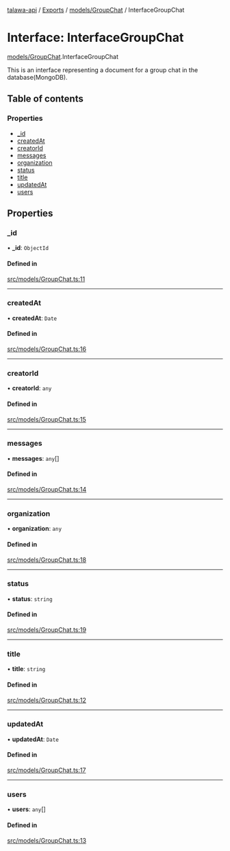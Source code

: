 [talawa-api](../README.md) / [Exports](../modules.md) / [models/GroupChat](../modules/models_GroupChat.md) / InterfaceGroupChat

# Interface: InterfaceGroupChat

[models/GroupChat](../modules/models_GroupChat.md).InterfaceGroupChat

This is an interface representing a document for a group chat in the database(MongoDB).

## Table of contents

### Properties

- [\_id](models_GroupChat.InterfaceGroupChat.md#_id)
- [createdAt](models_GroupChat.InterfaceGroupChat.md#createdat)
- [creatorId](models_GroupChat.InterfaceGroupChat.md#creatorid)
- [messages](models_GroupChat.InterfaceGroupChat.md#messages)
- [organization](models_GroupChat.InterfaceGroupChat.md#organization)
- [status](models_GroupChat.InterfaceGroupChat.md#status)
- [title](models_GroupChat.InterfaceGroupChat.md#title)
- [updatedAt](models_GroupChat.InterfaceGroupChat.md#updatedat)
- [users](models_GroupChat.InterfaceGroupChat.md#users)

## Properties

### \_id

• **\_id**: `ObjectId`

#### Defined in

[src/models/GroupChat.ts:11](https://github.com/PalisadoesFoundation/talawa-api/blob/636e51c/src/models/GroupChat.ts#L11)

___

### createdAt

• **createdAt**: `Date`

#### Defined in

[src/models/GroupChat.ts:16](https://github.com/PalisadoesFoundation/talawa-api/blob/636e51c/src/models/GroupChat.ts#L16)

___

### creatorId

• **creatorId**: `any`

#### Defined in

[src/models/GroupChat.ts:15](https://github.com/PalisadoesFoundation/talawa-api/blob/636e51c/src/models/GroupChat.ts#L15)

___

### messages

• **messages**: `any`[]

#### Defined in

[src/models/GroupChat.ts:14](https://github.com/PalisadoesFoundation/talawa-api/blob/636e51c/src/models/GroupChat.ts#L14)

___

### organization

• **organization**: `any`

#### Defined in

[src/models/GroupChat.ts:18](https://github.com/PalisadoesFoundation/talawa-api/blob/636e51c/src/models/GroupChat.ts#L18)

___

### status

• **status**: `string`

#### Defined in

[src/models/GroupChat.ts:19](https://github.com/PalisadoesFoundation/talawa-api/blob/636e51c/src/models/GroupChat.ts#L19)

___

### title

• **title**: `string`

#### Defined in

[src/models/GroupChat.ts:12](https://github.com/PalisadoesFoundation/talawa-api/blob/636e51c/src/models/GroupChat.ts#L12)

___

### updatedAt

• **updatedAt**: `Date`

#### Defined in

[src/models/GroupChat.ts:17](https://github.com/PalisadoesFoundation/talawa-api/blob/636e51c/src/models/GroupChat.ts#L17)

___

### users

• **users**: `any`[]

#### Defined in

[src/models/GroupChat.ts:13](https://github.com/PalisadoesFoundation/talawa-api/blob/636e51c/src/models/GroupChat.ts#L13)
